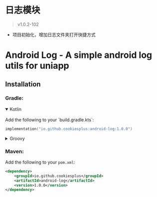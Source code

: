 # 日志模块
> v1.0.2-102
+  项目初始化，增加日志文件夹打开快捷方式

Android Log - A simple android log utils for uniapp
====================================================================================


Installation
------------

### Gradle:

<details open>
<summary>Kotlin</summary>
<br>
Add the following to your `build.gradle.kts`:

```kotlin
implementation("io.github.cookiesplus:android-log:1.0.0")
```
</details>

<details>
<summary>Groovy</summary>
<br>
Add the following to your `build.gradle`:

```groovy
implementation 'io.github.cookiesplus:android-log:1.0.0'
```
</details>


### Maven:

Add the following to your `pom.xml`:

```xml
<dependency>
    <groupId>io.github.cookiesplus</groupId>
    <artifactId>android-log</artifactId>
    <version>1.0.0</version>
</dependency>
```
